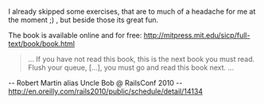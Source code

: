 I already skipped some exercises, that are to much of a headache for me at the moment ;) ,
but beside those its great fun.

The book is available online and for free: http://mitpress.mit.edu/sicp/full-text/book/book.html

>... If you have not read this book, this is the next book you must read.  
Flush your queue, [...], you must go and read this book next. ...

-- Robert Martin alias Uncle Bob @ RailsConf 2010 --  
 http://en.oreilly.com/rails2010/public/schedule/detail/14134